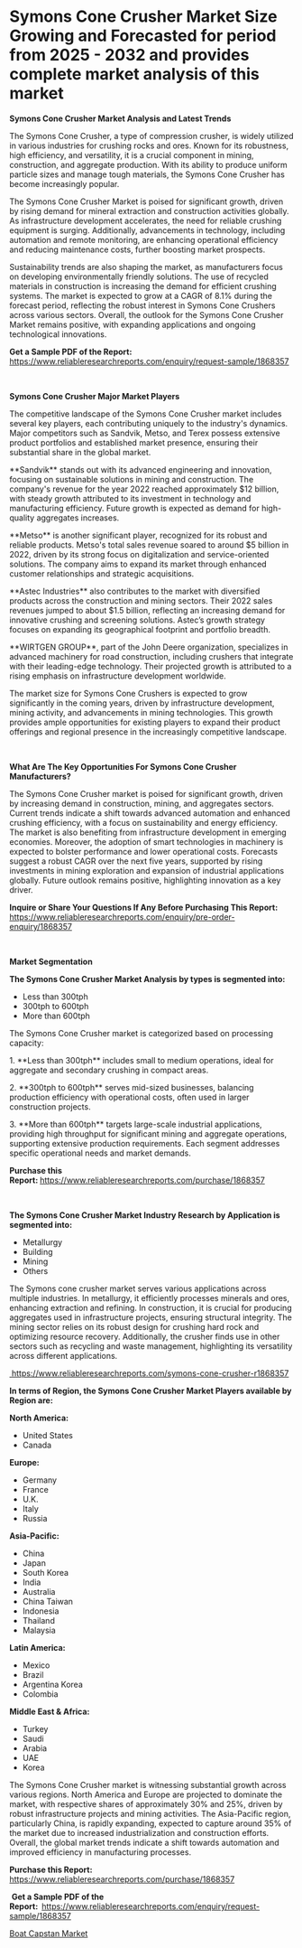 <p><h1>Symons Cone Crusher Market Size Growing and Forecasted for period from 2025 - 2032 and provides complete market analysis of this market</h1></p><p><strong>Symons Cone Crusher Market Analysis and Latest Trends</strong></p>
<p><p>The Symons Cone Crusher, a type of compression crusher, is widely utilized in various industries for crushing rocks and ores. Known for its robustness, high efficiency, and versatility, it is a crucial component in mining, construction, and aggregate production. With its ability to produce uniform particle sizes and manage tough materials, the Symons Cone Crusher has become increasingly popular.</p><p>The Symons Cone Crusher Market is poised for significant growth, driven by rising demand for mineral extraction and construction activities globally. As infrastructure development accelerates, the need for reliable crushing equipment is surging. Additionally, advancements in technology, including automation and remote monitoring, are enhancing operational efficiency and reducing maintenance costs, further boosting market prospects.</p><p>Sustainability trends are also shaping the market, as manufacturers focus on developing environmentally friendly solutions. The use of recycled materials in construction is increasing the demand for efficient crushing systems. The market is expected to grow at a CAGR of 8.1% during the forecast period, reflecting the robust interest in Symons Cone Crushers across various sectors. Overall, the outlook for the Symons Cone Crusher Market remains positive, with expanding applications and ongoing technological innovations.</p></p>
<p><strong>Get a Sample PDF of the Report:&nbsp;</strong> <a href="https://www.reliableresearchreports.com/enquiry/request-sample/1868357?utm_campaign=2331&utm_medium=2&utm_source=Github&utm_content=ia&utm_term=16022025&utm_id=symons-cone-crusher">https://www.reliableresearchreports.com/enquiry/request-sample/1868357</a></p>
<p>&nbsp;</p>
<p><strong>Symons Cone Crusher Major Market Players</strong></p>
<p><p>The competitive landscape of the Symons Cone Crusher market includes several key players, each contributing uniquely to the industry's dynamics. Major competitors such as Sandvik, Metso, and Terex possess extensive product portfolios and established market presence, ensuring their substantial share in the global market.</p><p>**Sandvik** stands out with its advanced engineering and innovation, focusing on sustainable solutions in mining and construction. The company's revenue for the year 2022 reached approximately $12 billion, with steady growth attributed to its investment in technology and manufacturing efficiency. Future growth is expected as demand for high-quality aggregates increases.</p><p>**Metso** is another significant player, recognized for its robust and reliable products. Metso's total sales revenue soared to around $5 billion in 2022, driven by its strong focus on digitalization and service-oriented solutions. The company aims to expand its market through enhanced customer relationships and strategic acquisitions.</p><p>**Astec Industries** also contributes to the market with diversified products across the construction and mining sectors. Their 2022 sales revenues jumped to about $1.5 billion, reflecting an increasing demand for innovative crushing and screening solutions. Astec’s growth strategy focuses on expanding its geographical footprint and portfolio breadth.</p><p>**WIRTGEN GROUP**, part of the John Deere organization, specializes in advanced machinery for road construction, including crushers that integrate with their leading-edge technology. Their projected growth is attributed to a rising emphasis on infrastructure development worldwide.</p><p>The market size for Symons Cone Crushers is expected to grow significantly in the coming years, driven by infrastructure development, mining activity, and advancements in mining technologies. This growth provides ample opportunities for existing players to expand their product offerings and regional presence in the increasingly competitive landscape.</p></p>
<p>&nbsp;</p>
<p><strong>What Are The Key Opportunities For Symons Cone Crusher Manufacturers?</strong></p>
<p><p>The Symons Cone Crusher market is poised for significant growth, driven by increasing demand in construction, mining, and aggregates sectors. Current trends indicate a shift towards advanced automation and enhanced crushing efficiency, with a focus on sustainability and energy efficiency. The market is also benefiting from infrastructure development in emerging economies. Moreover, the adoption of smart technologies in machinery is expected to bolster performance and lower operational costs. Forecasts suggest a robust CAGR over the next five years, supported by rising investments in mining exploration and expansion of industrial applications globally. Future outlook remains positive, highlighting innovation as a key driver.</p></p>
<p><strong>Inquire or Share Your Questions If Any Before Purchasing This Report:</strong> <a href="https://www.reliableresearchreports.com/enquiry/pre-order-enquiry/1868357?utm_campaign=2331&utm_medium=2&utm_source=Github&utm_content=ia&utm_term=16022025&utm_id=symons-cone-crusher">https://www.reliableresearchreports.com/enquiry/pre-order-enquiry/1868357</a></p>
<p>&nbsp;</p>
<p><strong>Market Segmentation</strong></p>
<p><strong>The Symons Cone Crusher Market Analysis by types is segmented into:</strong></p>
<p><ul><li>Less than 300tph</li><li>300tph to 600tph</li><li>More than 600tph</li></ul></p>
<p><p>The Symons Cone Crusher market is categorized based on processing capacity: </p><p>1. **Less than 300tph** includes small to medium operations, ideal for aggregate and secondary crushing in compact areas.  </p><p>2. **300tph to 600tph** serves mid-sized businesses, balancing production efficiency with operational costs, often used in larger construction projects.  </p><p>3. **More than 600tph** targets large-scale industrial applications, providing high throughput for significant mining and aggregate operations, supporting extensive production requirements. Each segment addresses specific operational needs and market demands.</p></p>
<p><strong>Purchase this Report:&nbsp;</strong><a href="https://www.reliableresearchreports.com/purchase/1868357?utm_campaign=2331&utm_medium=2&utm_source=Github&utm_content=ia&utm_term=16022025&utm_id=symons-cone-crusher">https://www.reliableresearchreports.com/purchase/1868357</a></p>
<p>&nbsp;</p>
<p><strong>The Symons Cone Crusher Market Industry Research by Application is segmented into:</strong></p>
<p><ul><li>Metallurgy</li><li>Building</li><li>Mining</li><li>Others</li></ul></p>
<p><p>The Symons cone crusher market serves various applications across multiple industries. In metallurgy, it efficiently processes minerals and ores, enhancing extraction and refining. In construction, it is crucial for producing aggregates used in infrastructure projects, ensuring structural integrity. The mining sector relies on its robust design for crushing hard rock and optimizing resource recovery. Additionally, the crusher finds use in other sectors such as recycling and waste management, highlighting its versatility across different applications.</p></p>
<p><a href="https://www.reliableresearchreports.com/symons-cone-crusher-r1868357?utm_campaign=2331&utm_medium=2&utm_source=Github&utm_content=ia&utm_term=16022025&utm_id=symons-cone-crusher">&nbsp;https://www.reliableresearchreports.com/symons-cone-crusher-r1868357</a></p>
<p><strong>In terms of Region, the Symons Cone Crusher Market Players available by Region are:</strong></p>
<p>
    <p> <strong> North America: </strong>
        <ul>
            <li>United States</li>
            <li>Canada</li>
        </ul>
        </p> 
    <p> <strong> Europe: </strong>
        <ul>
            <li>Germany</li>
            <li>France</li>
            <li>U.K.</li>
            <li>Italy</li>
            <li>Russia</li>
        </ul>
        </p> 
    <p> <strong> Asia-Pacific: </strong>
        <ul>
            <li>China</li>
            <li>Japan</li>
            <li>South Korea</li>
            <li>India</li>
            <li>Australia</li>
            <li>China Taiwan</li>
            <li>Indonesia</li>
            <li>Thailand</li>
            <li>Malaysia</li>
        </ul>
        </p> 
    <p> <strong> Latin America: </strong>
        <ul>
            <li>Mexico</li>
            <li>Brazil</li>
            <li>Argentina Korea</li>
            <li>Colombia</li>
        </ul>
        </p> 
    <p> <strong> Middle East & Africa: </strong>
        <ul>
            <li>Turkey</li>
            <li>Saudi</li>
            <li>Arabia</li>
            <li>UAE</li>
            <li>Korea</li>
        </ul>
    </p>
    </p>
<p><p>The Symons Cone Crusher market is witnessing substantial growth across various regions. North America and Europe are projected to dominate the market, with respective shares of approximately 30% and 25%, driven by robust infrastructure projects and mining activities. The Asia-Pacific region, particularly China, is rapidly expanding, expected to capture around 35% of the market due to increased industrialization and construction efforts. Overall, the global market trends indicate a shift towards automation and improved efficiency in manufacturing processes.</p></p>
<p><strong>Purchase this Report: </strong><a href="https://www.reliableresearchreports.com/purchase/1868357?utm_campaign=2331&utm_medium=2&utm_source=Github&utm_content=ia&utm_term=16022025&utm_id=symons-cone-crusher">https://www.reliableresearchreports.com/purchase/1868357</a></p>
<p>&nbsp;<strong>Get a Sample PDF of the Report:&nbsp;&nbsp;</strong><a href="https://www.reliableresearchreports.com/enquiry/request-sample/1868357?utm_campaign=2331&utm_medium=2&utm_source=Github&utm_content=ia&utm_term=16022025&utm_id=symons-cone-crusher">https://www.reliableresearchreports.com/enquiry/request-sample/1868357</a></p>
<p><strong></strong></p>
<p><p><a href="https://github.com/domoniqueluoma76/Market-Research-Report-List-1/blob/main/boat-capstan-market.md?utm_campaign=2331&utm_medium=2&utm_source=Github&utm_content=ia&utm_term=16022025&utm_id=symons-cone-crusher">Boat Capstan Market</a></p></p>